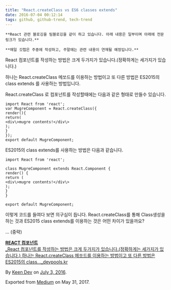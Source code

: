 ```yaml
---
title: "React.createClass vs ES6 classes extends"
date: 2016-07-04 00:12:14
tags: github, github-trend, tech-trend 
---
```


    
    **React 관련 블로깅을 팀블로깅을 같이 하고 있습니다. 아래 내용은 일부이며 아래에 전문 링크가 있습니다.**

    **매일 깃헙은 주중에 작성하고, 주말에는 관련 내용이 연재될 예정입니다.**

React 컴포넌트를 작성하는 방법은 크게 두가지가 있습니다.(정확하게는 세가지가 있습니다.)

하나는 React.createClass 메쏘드를 이용하는 방법이고 또 다른 방법은 ES2015의 class extends 를 사용하는 방법입니다.

React.createClass 로 컴포넌트를 작성할때에는 다음과 같은 형태로 만들수 있습니다.
    
    import React from 'react';  
    var MugreComponent = React.createClass({  
    render(){  
    return(  
    <div\>mugre contents!</div\>  
    );  
    }  
    });  
    export default MugreComponent;

ES2015의 class extends를 사용하는 방법은 다음과 같습니다.
    
    import React from 'react';

    class MugreComponent extends React.Component {  
    render() {  
    return (  
    <div\>mugre contents!</div\>  
    );  
    }  
    }

    export default MugreComponent;

이렇게 코드를 들여다 보면 의구심이 듭니다. React.createClass를 통해 Class생성을 하는 것과 ES2015 class extends를 이용하는 것은 어떤 차이가 있을까요?

... (중략)

[**REACT 컴포넌트**  
_React 컴포넌트를 작성하는 방법은 크게 두가지가 있습니다.(정확하게는 세가지가 있습니다.) 하나는 React.createClass 메쏘드를 이용하는 방법이고 또 다른 방법은 ES2015의 class..._devpools.kr][anchor0][][anchor1]

By [Keen Dev][anchor2] on [July 3, 2016][anchor3].

Exported from [Medium][anchor4] on May 31, 2017\.


[anchor0]: http://devpools.kr/2016/07/03/react-%EC%BB%B4%ED%8F%AC%EB%84%8C%ED%8A%B8/ "http://devpools.kr/2016/07/03/react-%EC%BB%B4%ED%8F%AC%EB%84%8C%ED%8A%B8/"
[anchor1]: http://devpools.kr/2016/07/03/react-%EC%BB%B4%ED%8F%AC%EB%84%8C%ED%8A%B8/
[anchor2]: https://medium.com/@keendev
[anchor3]: https://medium.com/p/bc7c89f341ad
[anchor4]: https://medium.co